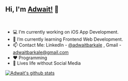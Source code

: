 
## Hi, I'm [Adwait!](https://iadwait.github.io/Personal-Site/) 👋

<br/>

- 💻 I’m currently working on iOS App Development.
- 🌱 I’m currently learning Frontend Web Development.
- 📫 Contact Me: LinkedIn - [@adwaitbarkale](https://in.linkedin.com/in/adwait-barkale-a77092119) , Gmail - adwaitbarkale@gmail.com
- ❤️ Programming
- 📵 Lives life without Social Media

<a href="https://github.com/iadwait">
 <img align="center" src="https://github-readme-stats.vercel.app/api?username=iadwait&show_icons=true&theme=light&line_height=27" alt="Adwait's github stats"/>
</a>

